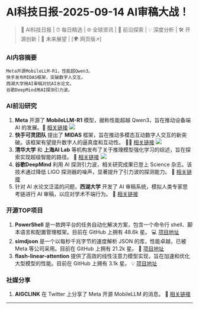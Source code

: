 
# AI科技日报-2025-09-14 AI审稿大战！
> 🤖 AI科技日报 | ⏰ 每日精选 | 🌐 全球资讯 | 🔬 前沿探索 | 💡 深度分析 | 🛠️ 开源创新 | 🚀 未来展望 | [🌍 网页版↗️]
### **AI内容摘要**
```
Meta开源MobileLLM-R1，性能超Qwen3。
快手发布MIDAS框架，突破数字人交互。
西湖大学用AI审稿对抗AI水论文。
谷歌DeepMind用AI探测引力波。
```
### AI前沿研究
1. **Meta** 开源了 **MobileLLM-R1** 模型，据称性能超越 Qwen3，旨在推动设备端 AI 的发展。📱
   [相关链接](https://www.jiqizhixin.com/articles/2025-09-13-4)
   ![](https://cdn.jiqizhixin.com/assets/global/logo-4819103cf20202b394b95f4d561b26f2959f5be5b58198c02f5a869244beff8c.png)
2. **快手可灵团队** 提出了 **MIDAS** 框架，旨在推动多模态互动数字人交互的新突破。该框架有望提升数字人的逼真度和互动性。 🧑‍💻
   [相关链接](https://www.jiqizhixin.com/articles/2025-09-13-2)
   ![](https://cdn.jiqizhixin.com/assets/global/logo-4819103cf20202b394b95f4d561b26f2959f5be5b58198c02f5a869244beff8c.png)
3. **清华大学** 和 **上海AI Lab** 等机构发布了关于推理模型强化学习的综述，旨在探索实现超级智能的路径。 🧠
   [相关链接](https://www.jiqizhixin.com/articles/2025-09-13-3)
   ![](https://cdn.jiqizhixin.com/assets/global/logo-4819103cf20202b394b95f4d561b26f2959f5be5b58198c02f5a869244beff8c.png)
4. **谷歌DeepMind** 利用 AI 探测引力波，相关研究成果已登上 Science 杂志。该技术通过降低 LIGO 探测器的噪声，显著提升了引力波的探测能力。 🌌
   [相关链接](https://www.qbitai.com/2025/09/330971.html)
5. 针对 AI 水论文泛滥的问题，**西湖大学** 开发了 AI 审稿系统，模拟人类专家思考链进行 AI 审稿，以应对学术不端行为。 🧐
   [相关链接](https://www.qbitai.com/2025/09/330923.html)
### 开源TOP项目
1. **PowerShell** 是一款跨平台的任务自动化解决方案，包含一个命令行 shell、脚本语言和配置管理框架。目前在 GitHub 上拥有 48.6k 星。 💻
   [项目地址](https://github.com/PowerShell/PowerShell)
2. **simdjson** 是一个以每秒千兆字节的速度解析 JSON 的库，性能卓越，已被 Meta 等公司采用。目前在 GitHub 上拥有 21.2k 星。 🚀
   [项目地址](https://github.com/simdjson/simdjson)
3. **flash-linear-attention** 提供了高效的线性注意力模型实现，旨在加速和优化大型模型的性能。目前在 GitHub 上拥有 3.1k 星。 💡
   [项目地址](https://github.com/fla-org/flash-linear-attention)
### 社媒分享
1. **AIGCLINK** 在 Twitter 上分享了 Meta 开源 MobileLLM 的消息。 📢
   [相关链接](https://x.com/aigclink/status/1966770384168251852)
---